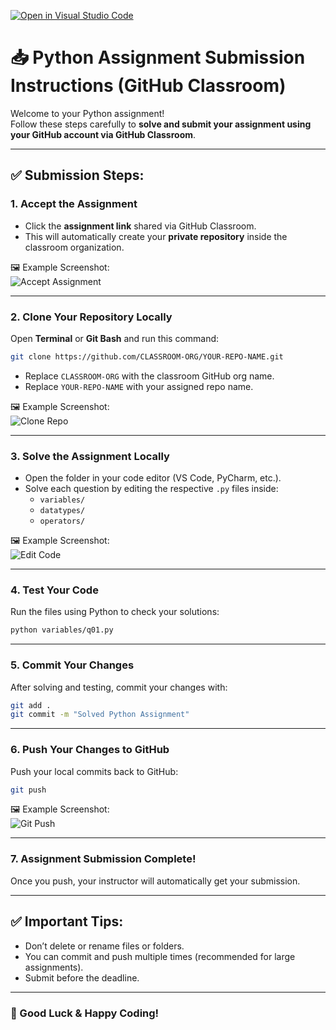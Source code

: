[![Open in Visual Studio Code](https://classroom.github.com/assets/open-in-vscode-2e0aaae1b6195c2367325f4f02e2d04e9abb55f0b24a779b69b11b9e10269abc.svg)](https://classroom.github.com/online_ide?assignment_repo_id=19891777&assignment_repo_type=AssignmentRepo)
# 📥 Python Assignment Submission Instructions (GitHub Classroom)

Welcome to your Python assignment!  
Follow these steps carefully to **solve and submit your assignment using your GitHub account via GitHub Classroom**.

---

## ✅ Submission Steps:

### 1. Accept the Assignment
- Click the **assignment link** shared via GitHub Classroom.
- This will automatically create your **private repository** inside the classroom organization.

🖼️ Example Screenshot:  
![Accept Assignment](https://docs.github.com/assets/images/help/repository/repo-clone-url.png)  <!-- Placeholder Screenshot -->

---

### 2. Clone Your Repository Locally
Open **Terminal** or **Git Bash** and run this command:

```bash
git clone https://github.com/CLASSROOM-ORG/YOUR-REPO-NAME.git
```

- Replace `CLASSROOM-ORG` with the classroom GitHub org name.
- Replace `YOUR-REPO-NAME` with your assigned repo name.

🖼️ Example Screenshot:  
![Clone Repo](https://docs.github.com/assets/images/help/repository/clone-repo-url.png)  <!-- Placeholder Screenshot -->

---

### 3. Solve the Assignment Locally
- Open the folder in your code editor (VS Code, PyCharm, etc.).
- Solve each question by editing the respective `.py` files inside:
  - `variables/`
  - `datatypes/`
  - `operators/`

🖼️ Example Screenshot:  
![Edit Code](https://code.visualstudio.com/assets/docs/introvideos/editing.png)  <!-- Placeholder Screenshot -->

---

### 4. Test Your Code
Run the files using Python to check your solutions:

```bash
python variables/q01.py
```

---

### 5. Commit Your Changes
After solving and testing, commit your changes with:

```bash
git add .
git commit -m "Solved Python Assignment"
```

---

### 6. Push Your Changes to GitHub
Push your local commits back to GitHub:

```bash
git push
```

🖼️ Example Screenshot:  
![Git Push](https://docs.github.com/assets/images/help/repository/push-to-repo.png)  <!-- Placeholder Screenshot -->

---

### 7. Assignment Submission Complete!
Once you push, your instructor will automatically get your submission.

---

## ✅ Important Tips:
- Don’t delete or rename files or folders.
- You can commit and push multiple times (recommended for large assignments).
- Submit before the deadline.

---

### 🎉 Good Luck & Happy Coding!
